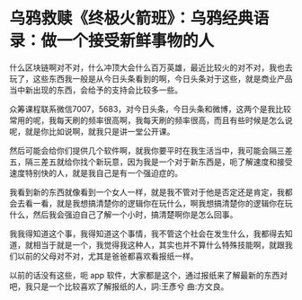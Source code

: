 # 乌鸦救赎《终极火箭班》：乌鸦经典语录：做一个接受新鲜事物的人

什么区块链啊对不对，什么冲顶大会什么百万英雄，最近比较火的对不对，我也去玩了，这些东西我一般是从今日头条看到的啊，今日头条对于这些，就是商业产品当中新出现的东西，会给予的支持会比较多一些。

众筹课程联系微信7007，5683，对今日头条，今日头条和微博，这两个是我比较常用的呢，我每天刷的频率很高啊，我每天刷的频率很高，而且有些时候是怎么说呢，就是你比如说啊，就我只是讲一堂公开课。

然后可能会给你们提供几个软件啊，就我你要平时在我生活当中，我可能会隔三差五，隔三差五就给你找个新玩意，因为我是一个对于新东西是，呃了解速度和接受速度特别快的人，就是我自己是有一个强迫症的。

我看到新的东西就像看到一个女人一样，就是我不管对于他是否定还是肯定，我都会去看一看，就是我想搞清楚你的逻辑你在玩什么，啊我想搞清楚你的逻辑你在玩什么，然后我会强迫自己了解一个小时，搞清楚啊你是怎么回事。

我我得知道这个事，我得知道这个事情，我不管这个社会在发生什么，我都得去知道，就相当于就是一个，我觉得我这种人，其实也并不算什么特殊技能啊，就跟我们以前的父母对不对，尤其是爸爸都喜欢看报纸一样。

以前的话没有这些，呃 app 软件，大家都是这个，通过报纸来了解最新的东西对吧，我只是一个比较喜欢了解报纸的人，詞:王彥兮 曲:方文良。

